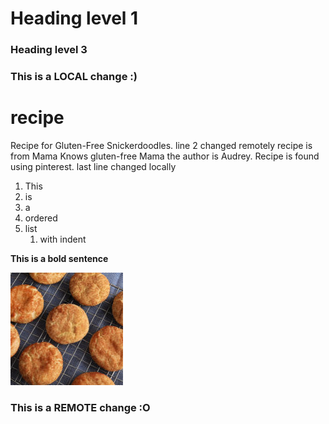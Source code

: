# Heading level 1
### Heading level 3
### This is a LOCAL change :)
# recipe
Recipe for Gluten-Free Snickerdoodles. line 2 changed remotely
recipe is from Mama Knows gluten-free Mama the author is Audrey. Recipe is found using pinterest.
last line changed locally
1. This
2. is
3. a 
4. ordered
5. list 
    1. with indent

**This is a bold sentence**

![Gluten Free!](gluten-free-snickerdoodle-cookies-rc-1-180x180.jpg)

### This is a REMOTE change :O